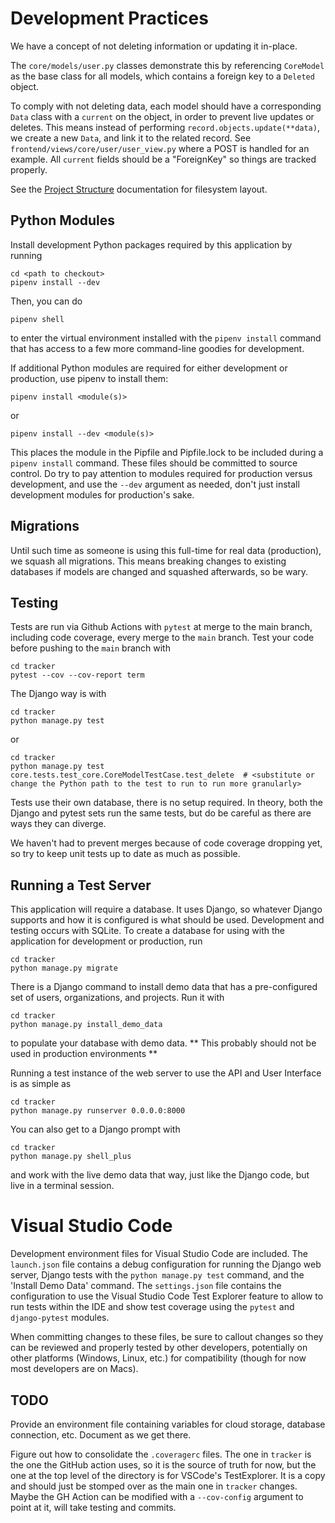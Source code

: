 # Development Practices

We have a concept of not deleting information or updating it in-place.

The `core/models/user.py` classes demonstrate this by referencing `CoreModel` as the base class for all models, which contains a foreign key to a `Deleted` object.

To comply with not deleting data, each model should have a corresponding `Data` class with a `current` on the object, in order to prevent live updates or deletes. This means instead of performing `record.objects.update(**data)`, we create a new `Data`, and link it to the related record. See `frontend/views/core/user/user_view.py` where a POST is handled for an example. All `current` fields should be a "ForeignKey" so things are tracked properly.

See the [Project Structure](project_structure.md) documentation for filesystem layout.

## Python Modules

Install development Python packages required by this application by running

```shell
cd <path to checkout>
pipenv install --dev
```

Then, you can do

```shell
pipenv shell
```

to enter the virtual environment installed with the `pipenv install` command that has access to a few more command-line goodies for development.

If additional Python modules are required for either development or production, use pipenv to install them:

```shell
pipenv install <module(s)>
```

or

```shell
pipenv install --dev <module(s)>
```

This places the module in the Pipfile and Pipfile.lock to be included during a `pipenv install` command. These files should be committed to source control. Do try to pay attention to modules required for production versus development, and use the `--dev` argument as needed, don't just install development modules for production's sake.

## Migrations

Until such time as someone is using this full-time for real data (production), we squash all migrations. This means breaking changes to existing databases if models are changed and squashed afterwards, so be wary.

## Testing

Tests are run via Github Actions with `pytest` at merge to the main branch, including code coverage, every merge to the `main` branch. Test your code before pushing to the `main` branch with

```shell
cd tracker
pytest --cov --cov-report term
```

The Django way is with

```shell
cd tracker
python manage.py test
```

or

```shell
cd tracker
python manage.py test core.tests.test_core.CoreModelTestCase.test_delete  # <substitute or change the Python path to the test to run to run more granularly>
```

Tests use their own database, there is no setup required. In theory, both the Django and pytest sets run the same tests, but do be careful as there are ways they can diverge.

We haven't had to prevent merges because of code coverage dropping yet, so try to keep unit tests up to date as much as possible.

## Running a Test Server

This application will require a database. It uses Django, so whatever Django supports and how it is configured is what should be used. Development and testing occurs with SQLite. To create a database for using with the application for development or production, run

```shell
cd tracker
python manage.py migrate
```

There is a Django command to install demo data that has a pre-configured set of users, organizations, and projects. Run it with

```shell
cd tracker
python manage.py install_demo_data
```

to populate your database with demo data. ** This probably should not be used in production environments **

Running a test instance of the web server to use the API and User Interface is as simple as

```shell
cd tracker
python manage.py runserver 0.0.0.0:8000
```

You can also get to a Django prompt with

```shell
cd tracker
python manage.py shell_plus
```

and work with the live demo data that way, just like the Django code, but live in a terminal session.

# Visual Studio Code

Development environment files for Visual Studio Code are included. The `launch.json` file contains a debug configuration for running the Django web server, Django tests with the `python manage.py test` command, and the 'Install Demo Data' command. The `settings.json` file contains the configuration to use the Visual Studio Code Test Explorer feature to allow to run tests within the IDE and show test coverage using the `pytest` and `django-pytest` modules.

When committing changes to these files, be sure to callout changes so they can be reviewed and properly tested by other developers, potentially on other platforms (Windows, Linux, etc.) for compatibility (though for now most developers are on Macs).

## TODO

Provide an environment file containing variables for cloud storage, database connection, etc. Document as we get there.

Figure out how to consolidate the `.coveragerc` files. The one in `tracker` is the one the GitHub action uses, so it is the source of truth for now, but the one at the top level of the directory is for VSCode's TestExplorer. It is a copy and should just be stomped over as the main one in `tracker` changes. Maybe the GH Action can be modified with a `--cov-config` argument to point at it, will take testing and commits.

